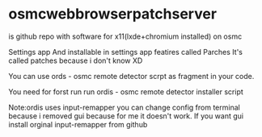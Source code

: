 # osmcwebbrowserpatchserver
is github repo with software for
x11(lxde+chromium installed) on osmc

Settings app
And installable in settings app featires called
Parches 
It's called patches because i don't know XD

You can use ords - osmc remote detector scrpt
as fragment in your code.

You need for forst run run ordis - osmc
remote detector installer script

Note:ordis uses input-remapper you can change
config from terminal because i removed gui
because for me it doesn't work. If you want
gui install orginal input-remapper from github
